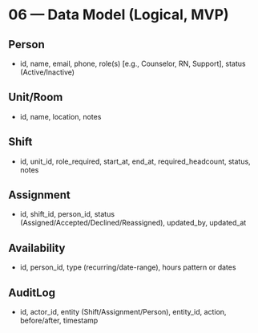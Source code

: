 # 06 — Data Model (Logical, MVP)

## Person

- id, name, email, phone, role(s) [e.g., Counselor, RN, Support], status (Active/Inactive)

## Unit/Room

- id, name, location, notes

## Shift

- id, unit_id, role_required, start_at, end_at, required_headcount, status, notes

## Assignment

- id, shift_id, person_id, status (Assigned/Accepted/Declined/Reassigned), updated_by, updated_at

## Availability

- id, person_id, type (recurring/date-range), hours pattern or dates

## AuditLog

- id, actor_id, entity (Shift/Assignment/Person), entity_id, action, before/after, timestamp
